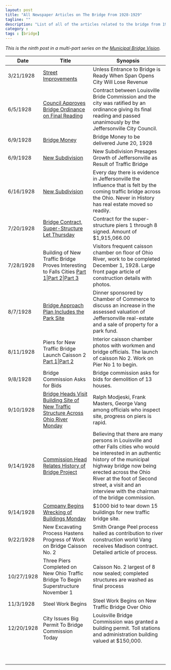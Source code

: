 ```yaml
---
layout: post
title: "All Newspaper Articles on The Bridge From 1928-1929"
tagline: ""
description: "List of all of the articles related to the bridge from 1928-1929 so you can read them for yourselves."
category : 
tags : [bridge]
---
```

_This is the ninth post in a multi-part series on the <a href="/tags.html#bridge-ref">Municipal Bridge Vision</a>._


<table class="table table-striped table-hover">
	<thead>
		<tr>
		    <th>Date</th>
		    <th>Title</th>
		    <th>Synopsis</th>
		</tr>
	</thead>
	<tbody>
	     <tr>
	          <td>3/21/1928</td>
	          <td><a href="/assets/Bridge/19280321.pdf">Street Improvements</a></td>
	          <td>Unless Entrance to Bridge is Ready When Span Opens City Will Lose Revenue</td>
	     </tr>
	     <tr>
	          <td>6/5/1928</td>
	          <td><a href="/assets/Bridge/19280605.pdf">Council Approves Bridge Ordinance on Final Reading</a></td>
	          <td>Contract between Louisville Bride Commission and the city was ratified by an ordinance giving its final reading and passed unanimously by the Jeffersonville City Council.</td>
	     </tr>
	     <tr>
	          <td>6/9/1928</td>
	          <td><a href="/assets/Bridge/19280609b.pdf">Bridge Money</a></td>
	          <td>Bridge Money to be delivered June 20, 1928</td>
	     </tr>
	     <tr>
	          <td>6/9/1928</td>
	          <td><a href="/assets/Bridge/19280609.pdf">New Subdivision</a></td>
	          <td>New Subdivision Presages Growth of Jeffersonville as Result of Traffic Bridge</td>
	     </tr>
	     <tr>
	          <td>6/16/1928</td>
	          <td><a href="/assets/Bridge/19280616.pdf">New Subdivision</a></td>
	          <td>Every day there is evidence in Jeffersonville the Influence that is felt by the coming traffic bridge across the Ohio. Never in History has real estate moved so readily.</td>
	     </tr>
	     <tr>
	          <td>7/20/1928</td>
	          <td><a href="/assets/Bridge/19280720.pdf">Bridge Contract, Super-Structure Let Thursday</a></td>
	          <td>Contract for the super-structure piers 1 through 8 signed. Amount of $1,915,066.00</td>
	     </tr>
	     <tr>
	          <td>7/28/1928</td>
	          <td>Building of New Traffic Bridge Proves Interesting to Falls Cities <a href="/assets/Bridge/19280728B.pdf">Part 1</a>|<a href="/assets/Bridge/19280728C.pdf">Part 2</a>|<a href="/assets/Bridge/19280728D.pdf">Part 3</a></td>
	          <td>Visitors frequent caisson chamber on floor of Ohio River, work to be completed December 1, 1928. Large front page article of construction details with photos.</td>
	     </tr>
	     <tr>
	          <td>8/7/1928</td>
	          <td><a href="/assets/Bridge/19280807.pdf">Bridge Approach Plan Includes the Park Site</a></td>
	          <td>Dinner sponsored by Chamber of Commerce to discuss an increase in the assessed valuation of Jeffersonville real-estate and a sale of property for a park fund.</td>
	     </tr>
	     <tr>
	          <td>8/11/1928</td>
	          <td>Piers for New Traffic Bridge  Launch Caisson 2 <a href="/assets/Bridge/19280811.pdf">Part 1</a>|<a href="/assets/Bridge/19280811B.pdf">Part 2</a></td>
	          <td>Interior caisson chamber photos with workmen and bridge officials. The launch of caisson No 2. Work on Pier No 1 to begin.</td>
	     </tr>
	     <tr>
	          <td>9/8/1928</td>
	          <td>Bridge Commission Asks for Bids</td>
	          <td>Bridge commission asks for bids for demolition of 13 houses.</td>
	     </tr>
	     <tr>
	          <td>9/10/1928</td>
	          <td><a href="/asserts/Bridge/19280910.pdf">Bridge Heads Visit Building Site of New Traffic Structure Across Ohio River Monday</a></td>
	          <td>Ralph Modjeski, Frank Masters, George Vang among officials who inspect site, progress on piers is rapid.</td>
	     </tr>
	     <tr>
	          <td>9/14/1928</td>
	          <td><a href="/assets/Bridge/19280914.pdf">Commission Head Relates History of Bridge Project</a></td>
	          <td>Believing that there are many persons in Louisville and other Falls cities who would be interested in an authentic history of the municipal highway bridge now being erected across the Ohio River at the foot of Second street, a visit and an interview with the chairman of the bridge commission.</td>
	     </tr>
	     <tr>
	          <td>9/14/1928</td>
	          <td><a href="/assets/Bridge/19280914b.pdf">Company Begins Wrecking of Buildings Monday</a></td>
	          <td>$1000 bid to tear down 15 buildings for new traffic bridge site.</td>
	     </tr>
	     <tr>
	          <td>9/22/1928</td>
	          <td>New Excavating Process Hastens Progress of Work on Bridge Caisson No. 2</td>
	          <td>Smith Orange Peel process hailed as contribution to river construction world Vang receives Madison contract. Detailed article of process.</td>
	     </tr>
	     <tr>
	          <td>10/27/1928</td>
	          <td>Three Piers Completed on New Ohio Traffic Bridge  To Begin Superstructure November 1</td>
	          <td>Caisson No. 2 largest of 8 now sealed; completed structures are washed as final process</td>
	     </tr>
	     <tr>
	          <td>11/3/1928</td>
	          <td>Steel Work Begins</td>
	          <td>Steel Work Begins on New Traffic Bridge Over Ohio</td>
	     </tr>
	     <tr>
	          <td>12/20/1928</td>
	          <td>City Issues Big Permit To Bridge Commission Today</td>
	          <td>Louisville Bridge Commission was granted a building permit. Toll stations and administration building valued at $150,000.</td>
	     </tr>
	     <tr>
	          <td></td>
	          <td></td>
	          <td></td>
	     </tr>
	     <tr>
	          <td></td>
	          <td></td>
	          <td></td>
	     </tr>
	     <tr>
	          <td></td>
	          <td></td>
	          <td></td>
	     </tr>
	     <tr>
	          <td></td>
	          <td></td>
	          <td></td>
	     </tr>
	     <tr>
	          <td></td>
	          <td></td>
	          <td></td>
	     </tr>
	     <tr>
	          <td></td>
	          <td></td>
	          <td></td>
	     </tr>
	     <tr>
	          <td></td>
	          <td></td>
	          <td></td>
	     </tr>
	     <tr>
	          <td></td>
	          <td></td>
	          <td></td>
	     </tr>
	     <tr>
	          <td></td>
	          <td></td>
	          <td></td>
	     </tr>
	     <tr>
	          <td></td>
	          <td></td>
	          <td></td>
	     </tr>
	</tbody>
</table>